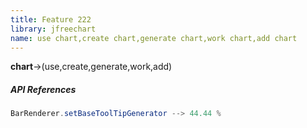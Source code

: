 ```yaml
---
title: Feature 222
library: jfreechart
name: use chart,create chart,generate chart,work chart,add chart
---
```


**chart**->(use,create,generate,work,add)

##### API References

```java
BarRenderer.setBaseToolTipGenerator --> 44.44 %
```
